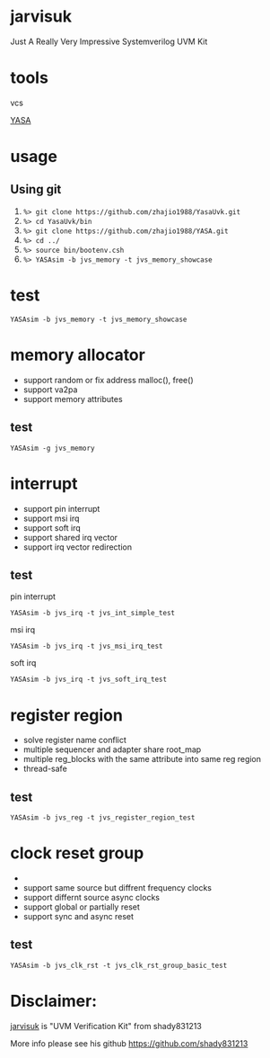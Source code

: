 # jarvisuk
Just A Really Very Impressive Systemverilog UVM Kit

# tools
vcs

[YASA](https://github.com/zhajio1988/YASA)

# usage
## Using git
1. `%> git clone https://github.com/zhajio1988/YasaUvk.git`
2. `%> cd YasaUvk/bin`
3. `%> git clone https://github.com/zhajio1988/YASA.git`
4. `%> cd ../`
5. `%> source bin/bootenv.csh`
6. `%> YASAsim -b jvs_memory -t jvs_memory_showcase`

# test
```
YASAsim -b jvs_memory -t jvs_memory_showcase
```

# memory allocator
+ support random or fix address malloc(), free()
+ support va2pa
+ support memory attributes

## test
```
YASAsim -g jvs_memory
```

# interrupt
+ support pin interrupt
+ support msi irq
+ support soft irq
+ support shared irq vector
+ support irq vector redirection

## test
pin interrupt
```
YASAsim -b jvs_irq -t jvs_int_simple_test
```
msi irq
```
YASAsim -b jvs_irq -t jvs_msi_irq_test
```
soft irq
```
YASAsim -b jvs_irq -t jvs_soft_irq_test
```


# register region
+ solve register name conflict
+ multiple sequencer and adapter share root_map
+ multiple reg_blocks with the same attribute into same reg region
+ thread-safe
## test
```
YASAsim -b jvs_reg -t jvs_register_region_test
```

# clock reset group
+ 
+ support same source but diffrent frequency clocks
+ support differnt source async clocks
+ support global or partially reset
+ support sync and async reset
## test
```
YASAsim -b jvs_clk_rst -t jvs_clk_rst_group_basic_test
```

# Disclaimer:
[jarvisuk](https://github.com/shady831213/jarvisuk) is "UVM Verification Kit" from shady831213

More info please see his github https://github.com/shady831213
